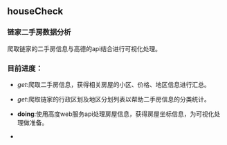 houseCheck
--------------
### 链家二手房数据分析

爬取链家的二手房信息与高德的api结合进行可视化处理。



### 目前进度：

+ *get*:爬取二手房信息，获得相关房屋的小区、价格、地区信息进行汇总。

+ *get*:爬取链家的行政区划及地区分划列表以帮助二手房信息的分类统计。

+ **doing**:使用高度web服务api处理房屋信息，获得房屋坐标信息，为可视化处理做准备。

+ <to be continued...>
